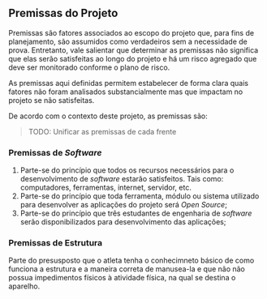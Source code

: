 ## Premissas do Projeto

Premissas são fatores associados ao escopo do projeto que, para fins de planejamento, são assumidos como verdadeiros sem a necessidade de prova. Entretanto, vale salientar que determinar as premissas não significa que elas serão satisfeitas ao longo do projeto e há um risco agregado que deve ser monitorado conforme o plano de risco.

As premissas aqui definidas permitem estabelecer de forma clara quais fatores não foram analisados substancialmente mas que impactam no projeto se não satisfeitas.

De acordo com o contexto deste projeto, as premissas são:

> TODO: Unificar as premissas de cada frente

### Premissas de _Software_

1. Parte-se do princípio que todos os recursos necessários para o desenvolvimento de _software_ estarão satisfeitos. Tais como: computadores, ferramentas, internet, servidor, etc.
1. Parte-se do princípio que toda ferramenta, módulo ou sistema utilizado para desenvolver as aplicações do projeto será _Open Source_;
1. Parte-se do princípio que três estudantes de engenharia de _software_ serão disponibilizados para desenvolvimento das aplicações;

### Premissas de Estrutura

Parte do presusposto que o atleta tenha o conhecimneto básico de como funciona a estrutura e a maneira correta de manusea-la e que não não possua impedimentos físicos à atividade física, na qual se destina o aparelho.
